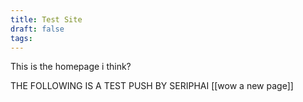 ```yaml
---
title: Test Site
draft: false
tags:
---
```

This is the homepage i think?

THE FOLLOWING IS A TEST PUSH BY SERIPHAI
[[wow a new page]]
